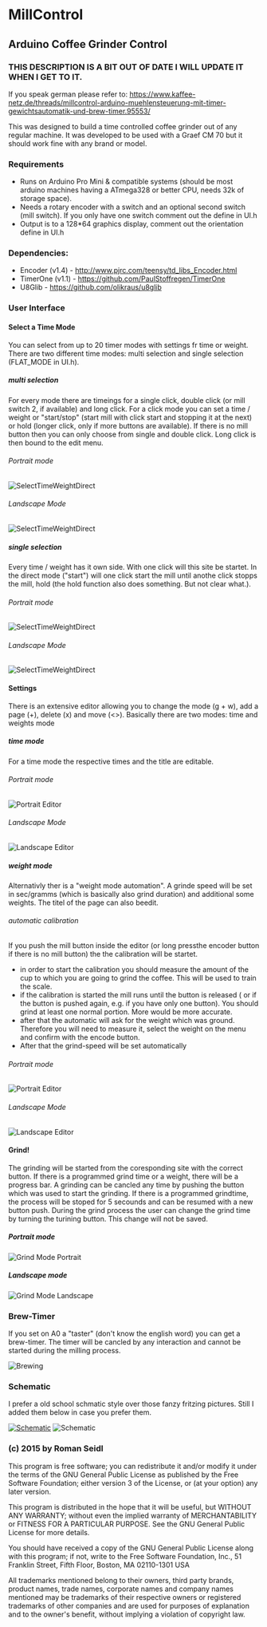 # MillControl
## Arduino Coffee Grinder Control

### THIS DESCRIPTION IS A BIT OUT OF DATE I WILL UPDATE IT WHEN I GET TO IT. 
If you speak german please refer to: 
https://www.kaffee-netz.de/threads/millcontrol-arduino-muehlensteuerung-mit-timer-gewichtsautomatik-und-brew-timer.95553/

This was designed to build a time controlled coffee grinder out of any regular machine. It was developed to be used with a Graef CM 70 but it should work fine with any brand or model.

### Requirements
 - Runs on Arduino Pro Mini & compatible systems (should be most arduino machines having a ATmega328 or better CPU, needs 32k of storage space).
 - Needs a rotary encoder with a switch and an optional second switch (mill switch). If you only have one switch comment out the define in UI.h
 - Output is to a 128*64 graphics display, comment out the orientation define in UI.h

### Dependencies:
- Encoder (v1.4) - http://www.pjrc.com/teensy/td_libs_Encoder.html
- TimerOne (v1.1) - https://github.com/PaulStoffregen/TimerOne
- U8Glib - https://github.com/olikraus/u8glib

### User Interface
#### Select a Time Mode
You can select from up to 20 timer modes with settings fr time or weight. 
There are two different time modes: multi selection and single selection (FLAT_MODE in UI.h).

##### multi selection
For every mode there are timeings for a single click, double click (or mill switch 2, if available) and long click.
For a click mode you can set a time / weight or "start/stop" (start mill with click start and stopping it at the next) or hold (longer click, only if more buttons are available).
If there is no mill button then you can only choose from single and double click. Long click is then bound to the edit menu.

###### Portrait mode
![SelectTimeWeightDirect](./Assets/pictures/timeWeightDirect.png)

###### Landscape Mode
![SelectTimeWeightDirect](./Assets/pictures/timeWeightDirect_L.png)

##### single selection
Every time / weight has it own side. With one click will this site be startet. In the direct mode ("start") will one click start the mill until anothe click stopps the mill, hold (the hold function also does something. But not clear what.).

###### Portrait mode
![SelectTimeWeightDirect](./Assets/pictures/scaleDirect_P.png)

###### Landscape Mode
![SelectTimeWeightDirect](./Assets/pictures/scaleDirect_L.png)

#### Settings
There is an extensive editor allowing you to change the mode (g + w), add a page (+), delete (x) and move (<>). 
Basically there are two modes: time and weights mode

##### time mode
For a time mode the respective times and the title are editable.

###### Portrait mode
![Portrait Editor](./Assets/pictures/timemode_P.png)

###### Landscape Mode
![Landscape Editor](./Assets/pictures/timemode_L.png)

##### weight mode
Alternativly ther is a "weight mode automation". A grinde speed will be set in sec/gramms (which is basically also grind duration) and additional some weights. The titel of the page can also beedit.

###### automatic calibration
If you push the mill button inside the editor (or long pressthe encoder button if there is no mill button) the the calibration will be startet.

- in order to start the calibration you should measure the amount of the cup to which you are going to grind the coffee. This will be used to train the scale.
- if the calibration is started the mill runs until the button is released ( or if the button is pushed again, e.g. if you have only one button). You should grind at least one normal portion. More would be more accurate.
- after that the automatic will ask for the weight which was ground. Therefore you will need to measure it, select the weight on the menu and confirm with the encode button.
- After that the grind-speed will be set automatically

###### Portrait mode
![Portrait Editor](./Assets/pictures/calibration_P.png)

###### Landscape Mode
![Landscape Editor](./Assets/pictures/calibration_L.png)

#### Grind!
The grinding will be started from the coresponding site with the correct button. If there is a programmed grind time or a weight, there will be a progress bar.
A grinding can be cancled any time by pushing the button which was used to start the grinding. If there is a programmed grindtime, the process will be stoped for 5 secounds and can be resumed with a new button push.
During the grind process the user can change the grind time by turning the turining button. This change will not be saved.

##### Portrait mode
![Grind Mode Portrait](./Assets/pictures/grind_P.png)
##### Landscape mode
![Grind Mode Landscape](./Assets/pictures/grind_L.png)

### Brew-Timer
If you set on A0 a "taster" (don't know the english word) you can get a brew-timer. The timer will be cancled by any interaction and cannot be started during the milling process.

![Brewing](./Assets/pictures/brew.png)

### Schematic
I prefer a old school schmatic style over those fanzy fritzing pictures. Still I added them below in case you prefer them. 

[![Schematic](./Assets/schematic_2.png)](./Assets/schematic.pdf#gh-light-mode-only)
![Schematic](./Assets/schematic_darktmode.png#gh-dark-mode-only)

### (c) 2015 by Roman Seidl

This program is free software; you can redistribute it and/or modify
it under the terms of the GNU General Public License as published by
the Free Software Foundation; either version 3 of the License, or
(at your option) any later version.

This program is distributed in the hope that it will be useful,
but WITHOUT ANY WARRANTY; without even the implied warranty of
MERCHANTABILITY or FITNESS FOR A PARTICULAR PURPOSE.  See the
GNU General Public License for more details.

You should have received a copy of the GNU General Public License
along with this program; if not, write to the Free Software Foundation,
Inc., 51 Franklin Street, Fifth Floor, Boston, MA 02110-1301  USA

All trademarks mentioned belong to their owners, third party brands, product names, trade names, corporate names and company names mentioned may be trademarks of their respective owners or registered trademarks of other companies and are used for purposes of explanation and to the owner's benefit, without implying a violation of copyright law. 
